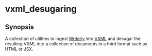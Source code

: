 # vxml_desugaring

## Synopsis

A collection of utilities 
to ingest [Writerly](https://github.com/vistuleB/writerly) into
[VXML](https://github.com/vistuleB/vxml) and desugar
the resulting VXML into a collection of documents in a third
format such as HTML or JSX.

